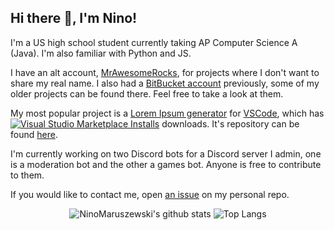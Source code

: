 ## Hi there 👋, I'm Nino!

I'm a US high school student currently taking AP Computer Science A (Java). I'm also familiar with Python and JS.

I have an alt account, [MrAwesomeRocks](https://github.com/MrAwesomeRocks), for projects where I don't want to share my real name. 
I also had a [BitBucket account](https://bitbucket.org/NinoMaruszewski) previously, some of my older projects can be found there. Feel free to take a look at them.

My most popular project is a [Lorem Ipsum generator](https://marketplace.visualstudio.com/items?itemName=MrAwesomeRocks.lipsum-generator) for [VSCode](https://code.visualstudio.com), which has [![Visual Studio Marketplace Installs](https://img.shields.io/visual-studio-marketplace/i/mrawesomerocks.lipsum-generator?color=none&label=%20&style=flat-square)](https://marketplace.visualstudio.com/items?itemName=MrAwesomeRocks.lipsum-generator) downloads. It's repository can be found [here](https://github.com/NinoMaruszewski/vscode-lorem-ipsum).

I'm currently working on two Discord bots for a Discord server I admin, one is a moderation bot and the other a games bot. Anyone is free to contribute to them.

If you would like to contact me, open [an issue](https://github.com/NinoMaruszewski/NinoMaruszewski/issues) on my personal repo.

<div align="center">
  
  ![NinoMaruszewski's github stats](https://github-readme-stats.vercel.app/api?username=NinoMaruszewski&count_private=true&show_icons=true&theme=dracula&hide_border=true)
  ![Top Langs](https://github-readme-stats.vercel.app/api/top-langs/?username=NinoMaruszewski&theme=dracula&hide_border=true)
  
</div>


<!--
**NinoMaruszewski/NinoMaruszewski** is a ✨ _special_ ✨ repository because its `README.md` (this file) appears on your GitHub profile.

Here are some ideas to get you started:

- 🔭 I’m currently working on ...
- 🌱 I’m currently learning ...
- 👯 I’m looking to collaborate on ...
- 🤔 I’m looking for help with ...
- 💬 Ask me about ...
- 📫 How to reach me: ...
- 😄 Pronouns: ...
- ⚡ Fun fact: ...
-->
